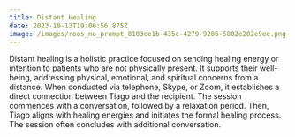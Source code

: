 ```yaml
---
title: Distant Healing
date: 2023-10-13T19:06:56.875Z
image: /images/roos_no_prompt_8103ce1b-435c-4279-9206-5802e202e9ee.png
---
```

Distant healing is a holistic practice focused on sending healing energy or intention to patients who are not physically present. It supports their well-being, addressing physical, emotional, and spiritual concerns from a distance. When conducted via telephone, Skype, or Zoom, it establishes a direct connection between Tiago and the recipient. The session commences with a conversation, followed by a relaxation period. Then, Tiago aligns with healing energies and initiates the formal healing process. The session often concludes with additional conversation.